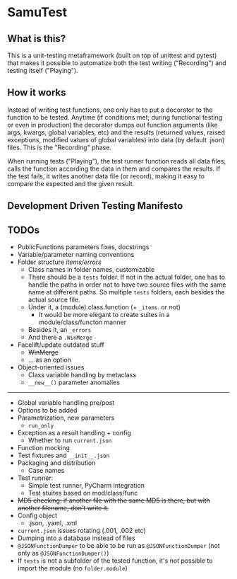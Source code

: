 # SamuTest

## What is this?
This is a unit-testing metaframework (built on top of unittest and pytest) that makes it possible to automatize both the test writing ("Recording") and testing itself ("Playing").
## How it works
Instead of writing test functions, one only has to put a decorator to the function to be tested. 
Anytime (if conditions met; during functional testing or even in production) the decorator dumps out function arguments (like args, kwargs, global variables, etc) and the results (returned values, raised exceptions, modified values of global variables) into data (by default .json) files.
This is the "Recording" phase.

When running tests ("Playing"), the test runner function reads all data files, calls the function according the data in them and compares the results. If the test fails, it writes another data file (or record), making it easy to compare the expected and the given result.
## Development Driven Testing Manifesto

## TODOs
- PublicFunctions parameters fixes, docstrings
- Variable/parameter naming conventions
- Folder structure *items/errors*
  - Class names in folder names, customizable
  - There should be a `tests` folder. If not in the actual folder, one has to handle the paths in order not to have two source files with the same name at different paths. So multiple `tests` folders, each besides the actual source file.   
  - Under it, a (module).class.function (+ `_items`. or not)
    - It would be more elegant to create suites in a module/class/functon manner
  - Besides it, an `_errors`
  - And there a `.WinMerge`
- Facelift/update outdated stuff
  - ~~WinMerge~~
  - ... as an option
- Object-oriented issues
  - Class variable handling by metaclass
  - `__new__()` parameter anomalies 
---
- Global variable handling pre/post
- Options to be added
- Parametrization, new parameters
  - `run_only`
- Exception as a result handling + config
  - Whether to run `current.json` 
- Function mocking
- Test fixtures and `__init__.json` 
- Packaging and distribution
  - Case names
- Test runner:
  - Simple test runner, PyCharm integration
  - Test stuites based on mod/class/func
- ~~MD5 checking: if another file with the same MD5 is there, but with another filename, don't write it.~~
- Config object
  - .json, .yaml, .xml
- `current.json` issues rotating (.001, .002 etc)
- Dumping into a database instead of files
- `@JSONFunctionDumper` to be able to be run as `@JSONFunctionDumper` (not only as `@JSONFunctionDumper()`)
- If `tests` is not a subfolder of the tested function, it's not possible to import the module (no `folder.module`)